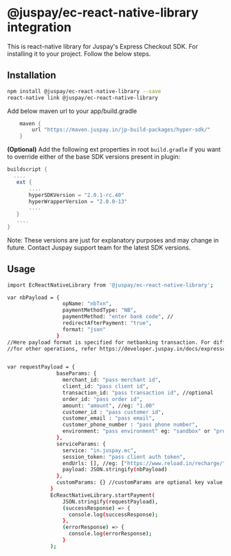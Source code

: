 # @juspay/ec-react-native-library integration

This is react-native library for Juspay's Express Checkout SDK. For installing it to your project. Follow the below steps.

## Installation

```sh
npm install @juspay/ec-react-native-library --save
react-native link @juspay/ec-react-native-library
```

Add below maven url to your app/build.gradle

```groovy
    maven {
        url "https://maven.juspay.in/jp-build-packages/hyper-sdk/"
    }
```

**(Optional)** Add the following ext properties in root `build.gradle` if you want to override either of the base SDK versions present in plugin:

```groovy
buildscript {
  ....
   ext {
       ....
       hyperSDKVersion = "2.0.1-rc.40"
       hyperWrapperVersion = "2.0.0-13"
       ....
   }
   ....
}
```

Note: These versions are just for explanatory purposes and may change in future. Contact Juspay support team for the latest SDK versions.

## Usage

```sh
import EcReactNativeLibrary from '@juspay/ec-react-native-library';

var nbPayload = {
                  opName: "nbTxn",
                  paymentMethodType: "NB",
                  paymentMethod: "enter bank code", // 
                  redirectAfterPayment: "true",
                  format: "json"
                }
//Here payload format is specified for netbanking transaction. For different types of payload types 
//for other operations, refer https://developer.juspay.in/docs/expresscheckout-sdk


var requestPayload = {
                baseParams: {
                  merchant_id: "pass merchant id",
                  client_id: "pass client id",
                  transaction_id: "pass transaction id", //optional
                  order_id: "pass order id",
                  amount: "amount", //eg: "1.00"
                  customer_id : "pass customer id",
                  customer_email : "pass email",
                  customer_phone_number : "pass phone number",
                  environment: "pass environment" eg: "sandbox" or "prod"
                },
                serviceParams: {
                  service: "in.juspay.ec",
                  session_token: "pass client auth token",
                  endUrls: [], //eg: ["https://www.reload.in/recharge/", ".*www.reload.in/payment/f.*"]
                  payload: JSON.stringify(nbPayload) 
                },
                customParams: {} //customParams are optional key value pairs. 
              }
              EcReactNativeLibrary.startPayment( 
                  JSON.stringify(requestPayload), 
                  (successResponse) => {
                    console.log(successResponse);
                  },
                  (errorResponse) => {
                    console.log(errorResponse);
                  } 
              );

```
